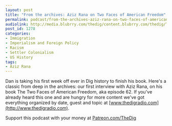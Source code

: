 ```yaml
---
layout: post
title: "From the archives: Aziz Rana on Two Faces of American Freedom"
permalink: podcast/from-the-archives-aziz-rana-on-two-faces-of-american-freedom
audiolink: http://media.blubrry.com/thedig/content.blubrry.com/thedig/The_Dig-EP_211-Aziz.mp3
post_id: 1278
categories: 
- Immigration
- Imperialism and Foreign Policy
- Racism
- Settler Colonialism
- US History
tags: 
- Aziz Rana
---
```


Dan is taking his first week off ever in Dig history to finish his book. Here's a classic from deep in the archives: our first interview with Aziz Rana, on his book The Two Faces of American Freedom, aka episode 62. If you've already heard this one and are hungry for more content we've got everything organized by date, guest and topic at 
[www.thedigradio.com](http://www.thedigradio.com).

Support this podcast with your money at 
[Patreon.com/TheDig](http://Patreon.com/TheDig)